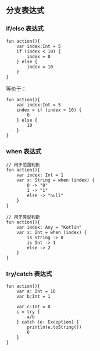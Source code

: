 ## 分支表达式

### if/else 表达式

    fun action(){
        var index:Int = 5
        if (index < 10) {
            index = 0
        } else {
            index = 10
        }
    }

等价于：

    fun action(){
        var index:Int = 5
        index = if (index < 10) {
            0
        } else {
            10
        }
    }

### when 表达式

    // 用于范围判断
    fun action(){
        var index: Int = 1
        var x: String = when (index) {
            0 -> "0"
            1 -> "1"
            else -> "null"
        }
    }

    // 用于类型判断
    fun action(){
        var index: Any = "Kotlin"
        var x: Int = when (index) {
            is String -> 0
            is Int -> 1
            else -> 2
        }
    }

### try/catch 表达式

    fun action(){
        var a: Int = 10
        var b:Int = 1

        var c:Int = 0
        c = try {
            a/b
        } catch (e: Exception) {
            println(e.toString())
            0
        }
    }
